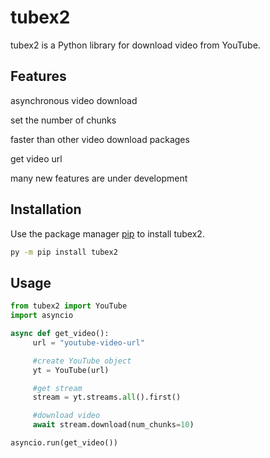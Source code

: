 # tubex2

tubex2 is a Python library for download video from YouTube.

## Features
asynchronous video download

set the number of chunks

faster than other video download packages

get video url

many new features are under development

## Installation

Use the package manager [pip](https://pip.pypa.io/en/stable/) to install tubex2.

```bash
py -m pip install tubex2
```

## Usage

```python
from tubex2 import YouTube
import asyncio

async def get_video():
     url = "youtube-video-url"

     #create YouTube object
     yt = YouTube(url)

     #get stream
     stream = yt.streams.all().first()

     #download video
     await stream.download(num_chunks=10)

asyncio.run(get_video())
```
